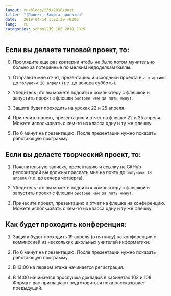```yaml
---
layout: ru/blogs/239/2018/post
title:  "[Проект] Защита проектов"
date:   2019-04-14 1:02:39 +0300
lang:   ru
categories: school239_105_2018_2019
---
```


Если вы делаете типовой проект, то:
-------

0) Проглядите еще раз критерии чтобы не было потом мучительно больно за потерянные по мелким недоделкам баллы.

1) Отправьте мне отчет, презентацию и исходники проекта в ```zip-архиве``` до ```полуночи 20 апреля``` (т.е. до вечера субботы).

2) Убедитесь что вы можете подойти к компьютеру с флешкой и запустить проект с флешки ```быстрее чем за пять минут```.

3) Защита будет проходить на уроках 22 и 25 апреля.

4) Принесите проект, презентацию и отчет на флешке 22 и 25 апреля. Можете использовать с кем-то из класса одну и ту же флешку.

5) По 6 минут на презентацию. После презентации нужно показать работающую программу.

Если вы делаете творческий проект, то:
-------

1) Пояснительную записку, презентацию и ссылку на GitHub репозиторий вы должны прислать мне на почту до ```полуночи 18 апреля``` (т.е. до вечера четверга).

2) Убедитесь что вы можете подойти к компьютеру с флешкой и запустить проект с флешки ```быстрее чем за пять минут```.

3) Принесите проект, презентацию и отчет на флешке на конференцию. Можете использовать с кем-то из класса одну и ту же флешку.


Как будет проходить конференция:
-------

1) Защита будет проходить 19 апреля (в пятницу) на конференции с коммиссией из нескольких школьных учителей информатики.

2) По 6 минут на презентацию. После презентации нужно показать работающую программу.

3) В 13:00 на первом этаже начинается регистрация.

4) В 14:00 начинается прослушка докладов в кабинетах 103 и 108. Формат: вас приглашают подготовиться пока рассказывает предыдущий.

